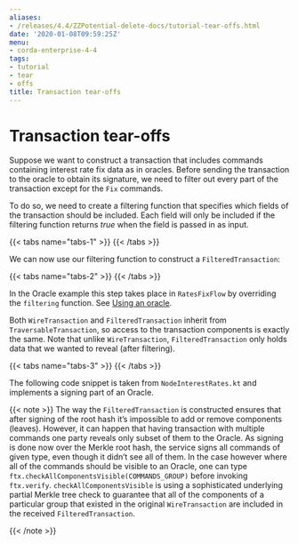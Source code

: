 ```yaml
---
aliases:
- /releases/4.4/ZZPotential-delete-docs/tutorial-tear-offs.html
date: '2020-01-08T09:59:25Z'
menu:
- corda-enterprise-4-4
tags:
- tutorial
- tear
- offs
title: Transaction tear-offs
---
```





# Transaction tear-offs

Suppose we want to construct a transaction that includes commands containing interest rate fix data as in
oracles. Before sending the transaction to the oracle to obtain its signature, we need to filter out every part
of the transaction except for the `Fix` commands.

To do so, we need to create a filtering function that specifies which fields of the transaction should be included.
Each field will only be included if the filtering function returns *true* when the field is passed in as input.

{{< tabs name="tabs-1" >}}
{{< /tabs >}}

We can now use our filtering function to construct a `FilteredTransaction`:

{{< tabs name="tabs-2" >}}
{{< /tabs >}}

In the Oracle example this step takes place in `RatesFixFlow` by overriding the `filtering` function. See
[Using an oracle](../oracles.md#filtering-ref).

Both `WireTransaction` and `FilteredTransaction` inherit from `TraversableTransaction`, so access to the
transaction components is exactly the same. Note that unlike `WireTransaction`,
`FilteredTransaction` only holds data that we wanted to reveal (after filtering).

{{< tabs name="tabs-3" >}}
{{< /tabs >}}

The following code snippet is taken from `NodeInterestRates.kt` and implements a signing part of an Oracle.

{{< note >}}
The way the `FilteredTransaction` is constructed ensures that after signing of the root hash it’s impossible to add or remove
components (leaves). However, it can happen that having transaction with multiple commands one party reveals only subset of them to the Oracle.
As signing is done now over the Merkle root hash, the service signs all commands of given type, even though it didn’t see
all of them. In the case however where all of the commands should be visible to an Oracle, one can type `ftx.checkAllComponentsVisible(COMMANDS_GROUP)` before invoking `ftx.verify`.
`checkAllComponentsVisible` is using a sophisticated underlying partial Merkle tree check to guarantee that all of
the components of a particular group that existed in the original `WireTransaction` are included in the received
`FilteredTransaction`.

{{< /note >}}
